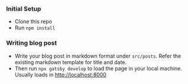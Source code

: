 ### Initial Setup

- Clone this repo
- Run `npm install`

### Writing blog post

- Write your blog post in markdown format under `src/posts`. Refer the existing markdown template for title and date.
- Then run `npx gatsby develop` to load the page in your local machine. Usually loads in [http://localhost:8000](http://localhost:8000)
